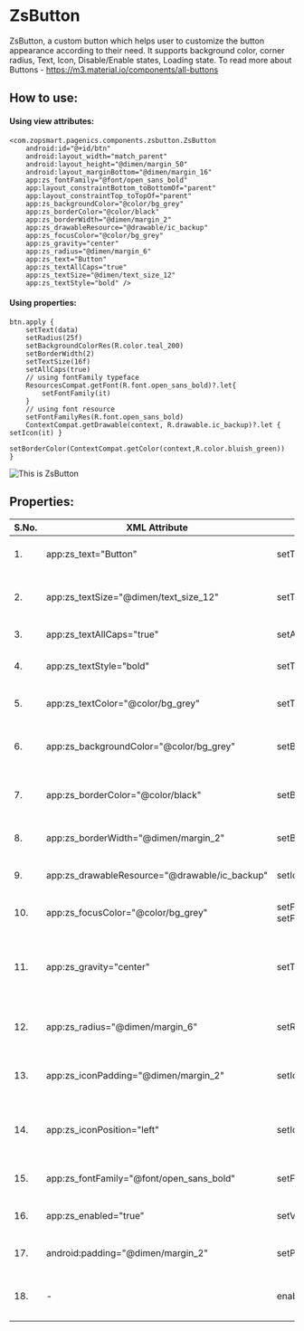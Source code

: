 # ZsButton

ZsButton, a custom button which helps user to customize the button appearance according to their
need.
It supports background color, corner radius, Text, Icon, Disable/Enable states, Loading state.
To read more about Buttons - https://m3.material.io/components/all-buttons

## How to use:

#### Using view attributes:

```
<com.zopsmart.pagenics.components.zsbutton.ZsButton
    android:id="@+id/btn"
    android:layout_width="match_parent"
    android:layout_height="@dimen/margin_50"
    android:layout_marginBottom="@dimen/margin_16"
    app:zs_fontFamily="@font/open_sans_bold"
    app:layout_constraintBottom_toBottomOf="parent"
    app:layout_constraintTop_toTopOf="parent"
    app:zs_backgroundColor="@color/bg_grey"
    app:zs_borderColor="@color/black"
    app:zs_borderWidth="@dimen/margin_2"
    app:zs_drawableResource="@drawable/ic_backup"
    app:zs_focusColor="@color/bg_grey"
    app:zs_gravity="center"
    app:zs_radius="@dimen/margin_6"
    app:zs_text="Button"
    app:zs_textAllCaps="true"
    app:zs_textSize="@dimen/text_size_12"
    app:zs_textStyle="bold" />
```

#### Using properties:

```
btn.apply {
    setText(data)
    setRadius(25f)
    setBackgroundColorRes(R.color.teal_200)
    setBorderWidth(2)
    setTextSize(16f)
    setAllCaps(true)
    // using fontFamily typeface
    ResourcesCompat.getFont(R.font.open_sans_bold)?.let{
        setFontFamily(it)
    }
    // using font resource
    setFontFamilyRes(R.font.open_sans_bold)
    ContextCompat.getDrawable(context, R.drawable.ic_backup)?.let { setIcon(it) }
    setBorderColor(ContextCompat.getColor(context,R.color.bluish_green))
}
```

![This is ZsButton](https://github.com/zopsmart/pagenics-android/blob/dev/app/src/main/assets/zsbuttons.png)

## Properties:

| S.No. | XML Attribute                                 | Property                            | Parameter                       | Description                                                                     | Default value |
|-------|-----------------------------------------------|-------------------------------------|---------------------------------|---------------------------------------------------------------------------------|---------------|
| 1.    | app:zs_text="Button"                          | setText/setTextRes                  | String /String resource         | Helps to set button text for ZsButton                                           | -             |
| 2.    | app:zs_textSize="@dimen/text_size_12"         | setTextSize/setTextSizeRes          | float value/ dimen resource     | Helps to set button text size for ZsButton                                      | 12f           |
| 3.    | app:zs_textAllCaps="true"                     | setAllCaps                          | Boolean                         | Helps to set text in caps                                                       | false         |
| 4.    | app:zs_textStyle="bold"                       | setTextStyle                        | Int value                       | Helps to set text style for ZsButton                                            | Normal        |
| 5.    | app:zs_textColor="@color/bg_grey"             | setTextColor/setTextColorRes        | Int color value/ Color resource | Helps to set button text color                                                  | BLACK         |
| 6.    | app:zs_backgroundColor="@color/bg_grey"       | setBackgroundColor                  | Int color value/ Color resource | Helps to set background color of the ZsButton                                   | TRANSPARENT   |
| 7.    | app:zs_borderColor="@color/black"             | setBorderColorRes/setBorderColor    | Color resource/Int color value  | Helps to set border color of the ZsButton                                       | TRANSPARENT   |
| 8.    | app:zs_borderWidth="@dimen/margin_2"          | setBorderWidth                      | Int value                       | Helps to set the ZsButton border width                                          | 0             |
| 9.    | app:zs_drawableResource="@drawable/ic_backup" | setIconRes/ setIcon                 | Drawable Resource/ Drawable     | Helps to set ZsButton icon                                                      | -             |
| 10.   | app:zs_focusColor="@color/bg_grey"            | setFocusedColor/ setFocusedColorRes | Int color value /Color resource | Helps to set ZsButton focused color                                             | LIGHT GRAY    |
| 11.   | app:zs_gravity="center"                       | setTextGravity                      | Int value                       | Helps to set ZsButton gravity(center: 0 , left: 1, right: 2, top: 3, bottom: 4) | Center        |
| 12.   | app:zs_radius="@dimen/margin_6"               | setRadius/setRadiusRes              | Int color value/ dimen resource | Helps to set ZsButton radius                                                    | 0             |
| 13.   | app:zs_iconPadding="@dimen/margin_2"          | setIconPadding                      | Int value                       | Helps to set padding between icon and text.                                     | 16            |
| 14.   | app:zs_iconPosition="left"                    | setIconPosition                     | Int value                       | Helps to set icon position(left: 1,right: 2,top: 3,bottom: 4)                   | Left          |
| 15.   | app:zs_fontFamily="@font/open_sans_bold"      | setFontFamilyRes/ setFontFamily     | Typeface                        | Helps to set action2 typeface                                                   | -             |
| 16.   | app:zs_enabled="true"                         | setViewEnabled                      | Boolean                         | Helps to enable/disable the view                                                | false         |
| 17.   | android:padding="@dimen/margin_2"             | setPadding                          | Int value                       | Helps to set padding in ZsButton                                                | 0             |
| 18.   | -                                             | enableLoadingState                  | Boolean                         | Helps to switch loading state in ZsButton                                       | false         |
